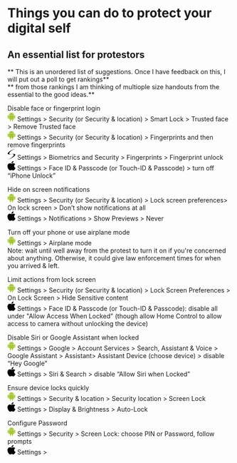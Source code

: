 # Things you can do to protect your digital self
## An essential list for protestors

** This is an unordered list of suggestions. Once I have feedback on this, I will put out a poll to get rankings**  
** from those rankings I am thinking of multiople size handouts from the essential to the good ideas.**  

Disable face or fingerprint login  
![Android Logo](/logos/android.png) Settings > Security (or Security & location) > Smart Lock > Trusted face > Remove Trusted face  
![Android Logo](/logos/android.png) Settings >  Security (or Security & location) > Fingerprints  and then remove fingerprints  
![Samsung Logo](/logos/samsung.png) Settings > Biometrics and Security > Fingerprints > Fingerprint unlock   
![Apple Logo](/logos/apple.png) Settings > Face ID & Passcode (or Touch-ID & Passcode) > turn off “iPhone Unlock”  

Hide on screen notifications  
![Android Logo](/logos/android.png)  Settings > Security (or Security & location) > Lock screen preferences> On lock screen > Don’t show notifications at all  
![Apple Logo](/logos/apple.png) Settings > Notifications > Show Previews > Never  

Turn off your phone or use airplane mode  
![Android Logo](/logos/android.png)  Settings > Airplane mode  
Note: wait until well away from the protest to turn it on if you're concerned about anything. Otherwise, it could give law enforcement times for when you arrived & left.  

Limit actions from lock screen  
![Android Logo](/logos/android.png) Settings > Security (or Security & location) > Lock Screen Preferences > On Lock Screen > Hide Sensitive content   
![Apple Logo](/logos/apple.png) Settings > Face ID & Passcode (or Touch-ID & Passcode): disable all under "Allow Access When Locked" (though allow Home Control to allow access to camera without unlocking the device)  

Disable Siri or Google Assistant when locked  
![Android Logo](/logos/android.png) Settings > Google > Account Services > Search, Assistant & Voice > Google Assistant > Assistant> Assistant Device (choose device) > disable “Hey Google”  
![Apple Logo](/logos/apple.png) Settings > Siri & Search > disable “Allow Siri when Locked”  

Ensure device locks quickly  
![Android Logo](/logos/android.png) Settings > Security & location > Security location > Screen Lock  
![Apple Logo](/logos/apple.png) Settings > Display & Brightness > Auto-Lock  

Configure Password  
![Android Logo](/logos/android.png) Settings > Security > Screen Lock: choose PIN or Password,  follow prompts  
![Apple Logo](/logos/apple.png) Settings > 

